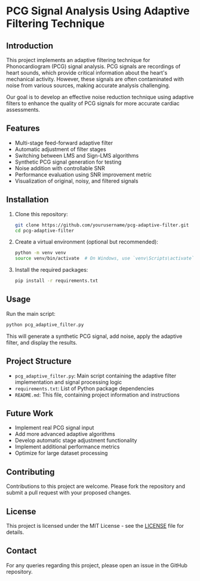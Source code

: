 # PCG Signal Analysis Using Adaptive Filtering Technique

## Introduction

This project implements an adaptive filtering technique for Phonocardiogram (PCG) signal analysis. PCG signals are recordings of heart sounds, which provide critical information about the heart's mechanical activity. However, these signals are often contaminated with noise from various sources, making accurate analysis challenging.

Our goal is to develop an effective noise reduction technique using adaptive filters to enhance the quality of PCG signals for more accurate cardiac assessments.

## Features

- Multi-stage feed-forward adaptive filter
- Automatic adjustment of filter stages
- Switching between LMS and Sign-LMS algorithms
- Synthetic PCG signal generation for testing
- Noise addition with controllable SNR
- Performance evaluation using SNR improvement metric
- Visualization of original, noisy, and filtered signals

## Installation

1. Clone this repository:

   ```bash
   git clone https://github.com/yourusername/pcg-adaptive-filter.git
   cd pcg-adaptive-filter
   ```

2. Create a virtual environment (optional but recommended):

   ```bash
   python -m venv venv
   source venv/bin/activate  # On Windows, use `venv\Scripts\activate`
   ```

3. Install the required packages:

   ``` bash
   pip install -r requirements.txt
   ```

## Usage

Run the main script:

``` bash
python pcg_adaptive_filter.py
```

This will generate a synthetic PCG signal, add noise, apply the adaptive filter, and display the results.

## Project Structure

- `pcg_adaptive_filter.py`: Main script containing the adaptive filter implementation and signal processing logic
- `requirements.txt`: List of Python package dependencies
- `README.md`: This file, containing project information and instructions

## Future Work

- Implement real PCG signal input
- Add more advanced adaptive algorithms
- Develop automatic stage adjustment functionality
- Implement additional performance metrics
- Optimize for large dataset processing

## Contributing

Contributions to this project are welcome. Please fork the repository and submit a pull request with your proposed changes.

## License

This project is licensed under the MIT License - see the [LICENSE](LICENSE) file for details.

## Contact

For any queries regarding this project, please open an issue in the GitHub repository.
